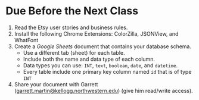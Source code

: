 # Due Before the Next Class

1. Read the Etsy user stories and business rules.
2. Install the following Chrome Extensions: ColorZilla, JSONView, and WhatFont
1. Create a _Google Sheets_ document that contains your database schema.
    - Use a different tab (sheet) for each table.
    - Include both the name and data type of each column.
    - Data types you can use: `INT`, `text`, `boolean`, `date`, and `datetime`.
    - Every table include one primary key column named `id` that is of type `INT`
1. Share your document with Garrett (garrett.martin@kellogg.northwestern.edu) (give him read/write access).


